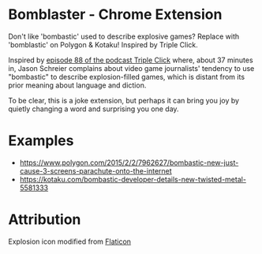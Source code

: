 # Bomblaster - Chrome Extension

Don't like 'bombastic' used to describe explosive games? Replace with 'bomblastic' on Polygon & Kotaku! Inspired by Triple Click.

Inspired by [episode 88 of the podcast Triple Click](https://maximumfun.org/episodes/triple-click/will-ready-player-one-ever-be-real/) where, about 37 minutes in, Jason Schreier complains about video game journalists' tendency to use "bombastic" to describe explosion-filled games, which is distant from its prior meaning about language and diction.

To be clear, this is a joke extension, but perhaps it can bring you joy by quietly changing a word and surprising you one day.

# Examples

* https://www.polygon.com/2015/2/2/7962627/bombastic-new-just-cause-3-screens-parachute-onto-the-internet
* https://kotaku.com/bombastic-developer-details-new-twisted-metal-5581333

# Attribution

Explosion icon modified from [Flaticon](https://www.flaticon.com/free-icon/explosion_616666?term=explod&related_id=616666)
